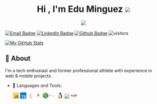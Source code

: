 <h1 align="center">Hi , I'm Edu Minguez <img src="https://media.giphy.com/media/hvRJCLFzcasrR4ia7z/giphy.gif" width="35"></h1><p align="center">
  <a href="https://github.com/DenverCoder1/readme-typing-svg"><img src="https://readme-typing-svg.herokuapp.com?lines=Full+Stack+Developer;React%20|%20Node%20|%20Typescript%20;Tech%20Enthusiast;Always%20learning%20new%20stuff&center=true&width=500&height=50"></a>
</p>

[![Email Badge](https://img.shields.io/badge/-Email-c14438?style=flat-square&logo=Gmail&logoColor=white&link=mailto:eduwp90@gmail.com)](mailto:eduwp90@gmail.com)
[![LinkedIn Badge](https://img.shields.io/badge/LinkedIn-0077B5?style=flat-square&logo=linkedin&logoColor=white&link=https://www.linkedin.com/in/eduminguez/)](https://www.linkedin.com/in/eduminguez/)
[![Github Badge](https://img.shields.io/badge/-Github-232323?style=flat-square&logo=Github&logoColor=white&link=https://github.com/eduwp90)](https://github.com/eduwp90)
![visitors](https://visitor-badge.laobi.icu/badge?page_id=eduwp90)

[![My GitHub Stats](https://github-readme-stats.vercel.app/api/?username=eduwp90&count_private=true&theme=tokyonight&showicons=true)]()

## 🧐 About

I'm a tech enthusiast and former professional athlete with experience in web & mobile projects.

- 🌱 Languages and Tools: 

    <div>
        <code><img height="20" src="https://raw.githubusercontent.com/github/explore/80688e429a7d4ef2fca1e82350fe8e3517d3494d/topics/javascript/javascript.png"></code>
        <code><img height="20" src="https://raw.githubusercontent.com/github/explore/80688e429a7d4ef2fca1e82350fe8e3517d3494d/topics/typescript/typescript.png"></code>
        <code><img height="20" src="https://raw.githubusercontent.com/github/explore/80688e429a7d4ef2fca1e82350fe8e3517d3494d/topics/java/java.png"></code>
        <code><img height="20" src="https://raw.githubusercontent.com/github/explore/80688e429a7d4ef2fca1e82350fe8e3517d3494d/topics/objective-c/objective-c.png"></code>
        <code><img height="20" src="https://raw.githubusercontent.com/github/explore/80688e429a7d4ef2fca1e82350fe8e3517d3494d/topics/nodejs/nodejs.png"></code>
        <code><img height="20" src="https://raw.githubusercontent.com/github/explore/80688e429a7d4ef2fca1e82350fe8e3517d3494d/topics/mongodb/mongodb.png"></code>
        <code><img height="20" src="https://raw.githubusercontent.com/github/explore/80688e429a7d4ef2fca1e82350fe8e3517d3494d/topics/linux/linux.png"></code>
        <code><img height="20" src="https://cdn.svgporn.com/logos/visual-studio-code.svg"></code>
        <code><img height="20" src="https://raw.githubusercontent.com/github/explore/80688e429a7d4ef2fca1e82350fe8e3517d3494d/topics/git/git.png"></code>
    </div>

